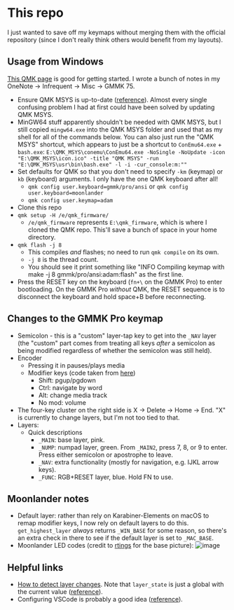 # This repo

I just wanted to save off my keymaps without merging them with the official repository (since I don't really think others would benefit from my layouts).

## Usage from Windows

[This QMK page](https://docs.qmk.fm/#/newbs_getting_started) is good for getting started. I wrote a bunch of notes in my OneNote → Infrequent → Misc → GMMK 75.

- Ensure QMK MSYS is up-to-date ([reference](https://docs.qmk.fm/#/newbs_getting_started?id=set-up-your-environment)). Almost every single confusing problem I had at first could have been solved by updating QMK MSYS.
- MinGW64 stuff apparently shouldn't be needed with QMK MSYS, but I still copied `mingw64.exe` into the QMK MSYS folder and used that as my shell for all of the commands below. You can also just run the "QMK MSYS" shortcut, which appears to just be a shortcut to `ConEmu64.exe` + `bash.exe`: `E:\QMK_MSYS\conemu\ConEmu64.exe -NoSingle -NoUpdate -icon "E:\QMK_MSYS\icon.ico" -title "QMK MSYS" -run "E:\QMK_MSYS\usr\bin\bash.exe" -l -i -cur_console:m:""`
- Set defaults for QMK so that you don't need to specify `-km` (keymap) or `kb` (keyboard) arguments. I only have the one QMK keyboard after all!
  - `qmk config user.keyboard=gmmk/pro/ansi` or `qmk config user.keyboard=moonlander`
  - `qmk config user.keymap=adam`
- Clone this repo
- `qmk setup -H /e/qmk_firmware/`
  - `/e/qmk_firmware` represents `E:\qmk_firmware`, which is where I cloned the QMK repo. This'll save a bunch of space in your home directory.
- `qmk flash -j 8`
  - This compiles _and_ flashes; no need to run `qmk compile` on its own.
  - `-j 8` is the thread count.
  - You should see it print something like "INFO Compiling keymap with make -j 8 gmmk/pro/ansi:adam:flash" as the first line.
- Press the RESET key on the keyboard (`fn+\` on the GMMK Pro) to enter bootloading. On the GMMK Pro _without_ QMK, the RESET sequence is to disconnect the keyboard and hold space+B before reconnecting. 

## Changes to the GMMK Pro keymap

- Semicolon - this is a "custom" layer-tap key to get into the `_NAV` layer (the "custom" part comes from treating all keys _after_ a semicolon as being modified regardless of whether the semicolon was still held).
- Encoder
  - Pressing it in pauses/plays media
  - Modifier keys (code taken from [here](https://github.com/qmk/qmk_firmware/blob/d90897052243808863bcab3b07e16d5b6a0b08f0/keyboards/gmmk/pro/ansi/keymaps/jonavin/keymap.c#L124-L149))
    - Shift: pgup/pgdown
    - Ctrl: navigate by word
    - Alt: change media track
    - No mod: volume
- The four-key cluster on the right side is X → Delete → Home → End. "X" is currently to change layers, but I'm not too tied to that.
- Layers:
  - Quick descriptions
    - `_MAIN`: base layer, pink.
    - `_NUMP`: numpad layer, green. From `_MAIN2`, press 7, 8, or 9 to enter. Press either semicolon or apostrophe to leave.
    - `_NAV`: extra functionality (mostly for navigation, e.g. IJKL arrow keys).
    - `_FUNC`: RGB+RESET layer, blue. Hold FN to use.

## Moonlander notes

- Default layer: rather than rely on Karabiner-Elements on macOS to remap modifier keys, I now rely on default layers to do this. `get_highest_layer` _always_ returns `_WIN_BASE` for some reason, so there's an extra check in there to see if the default layer is set to `_MAC_BASE`.
- Moonlander LED codes (credit to [rtings](https://www.rtings.com/keyboard/reviews/zsa/moonlander) for the base picture):
  ![image](https://user-images.githubusercontent.com/7192897/133934938-95d21fd5-ec41-47c8-9d8a-0c7b1b327120.png)

## Helpful links

- [How to detect layer changes](https://github.com/qmk/qmk_firmware/issues/2862#issuecomment-531015490). Note that `layer_state` is just a global with the current value ([reference](https://github.com/qmk/qmk_firmware/blob/9dea6f772077dc5c09daf40378e45884d29ab2e2/tmk_core/common/action_layer.c#L81)).
- Configuring VSCode is probably a good idea ([reference](https://docs.qmk.fm/#/other_vscode?id=configuring-vs-code)).
